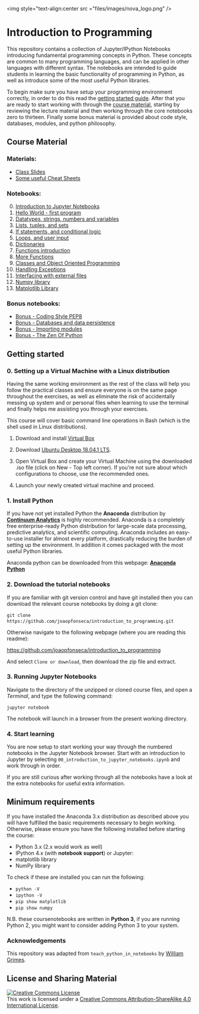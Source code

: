 

<img style="text-align:center src ="files/images/nova_logo.png" />

# Introduction to Programming
This repository contains a collection of Jupyter/IPython Notebooks introducing fundamental programming concepts in Python. These concepts are common to many programming languages, and can be applied in other languages with different syntax. The notebooks are intended to guide students in learning the basic functionality of programming in Python, as well as introduce some of the most useful Python libraries.

To begin make sure you have setup your programming environment correctly, in order to do this read the [getting started guide](#getting-started). After that you are ready to start working with through the [course material](#course-material), starting by reviewing the lecture material and then working through the core notebooks zero to thirteen. Finally some bonus material is provided about code style, databases, modules, and python philosophy.  

## Course Material

### Materials:
* [Class Slides](class_slides)
* [Some useful Cheat Sheets](cheat_sheets)

### Notebooks:
0. [Introduction to Jupyter Notebooks](00_introduction_to_jupyter_notebooks.ipynb)
1. [Hello World - first program](01_hello_world.ipynb)
2. [Datatypes, strings, numbers and variables](02_datatypes_strings_numbers_and_variables.ipynb)
3. [Lists, tuples, and sets](03_lists_tuples_and_sets.ipynb)
4. [If statements, and conditional logic](04_if_statements.ipynb)
5. [Loops, and user input](05_while_loops_and_user_input.ipynb)
6. [Dictionaries](06_dictionaries.ipynb)
7. [Functions introduction](07_introduction_to_functions.ipynb)
8. [More Functions](08_some_more_functions.ipynb)
9. [Classes and Object Oriented Programming](09_classes_and_OOP.ipynb)
10. [Handling Exceptions](10_exceptions.ipynb)
11. [Interfacing with external files](11_external_files.ipynb)
12. [Numpy library](12_numpy_library.ipynb)
13. [Matplotlib Library](13_matplotlib_library.ipynb)

### Bonus notebooks:
* [Bonus - Coding Style PEP8](bonus_coding_style_PEP8.ipynb)
* [Bonus - Databases and data persistence](bonus_databases_and_persistence.ipynb)
* [Bonus - Importing modules](bonus_importing_modules.ipynb)
* [Bonus - The Zen Of Python](bonus_the_zen_of_python.ipynb)



## Getting started
### 0. Setting up a Virtual Machine with a Linux distribution
Having the same working environment as the rest of the class will help you follow the practical classes and ensure everyone is on the same page throughout the exercises, as well as eliminate the risk of accidentally messing up system and or personal files when learning to use the terminal and finally helps me assisting you through your exercises.

This course will cover basic command line operations in Bash (which is the shell used in Linux distributions).

1. Download and install [Virtual Box](https://www.virtualbox.org/)

2. Download [Ubuntu Desktop 18.04.1 LTS](https://www.ubuntu.com/download/desktop).
3. Open Virtual Box and create your Virtual Machine using the downloaded .iso file (click on New - Top left corner). If you're not sure about which configurations to choose, use the recommended ones.
4. Launch your newly created virtual machine and proceed.


### 1. Install Python
If you have not yet installed Python the **Anaconda** distribution by [**Continuum Analytics**](http://www.continuum.io/) is highly recommended. Anaconda is a completely free enterprise-ready Python distribution for large-scale data processing, predictive analytics, and scientific computing. Anaconda includes an easy-to-use installer for almost every platform, drastically reducing the burden of setting up the environment. In addition it comes packaged with the most useful Python libraries.

Anaconda python can be downloaded from this webpage: [**Anaconda Python**](https://www.anaconda.com/download/)

### 2. Download the tutorial notebooks
If you are familiar with git version control and have git installed then you can download the relevant course notebooks by doing a git clone:

    git clone https://github.com/joaopfonseca/introduction_to_programming.git

Otherwise navigate to the following webpage (where you are reading this readme):

https://github.com/joaopfonseca/introduction_to_programming

And select `Clone or download`, then download the zip file and extract.

### 3. Running Jupyter Notebooks
Navigate to the directory of the unzipped or cloned course files, and open a _Terminal_, and type the following command:

    jupyter notebook

The notebook will launch in a browser from the present working directory.

### 4. Start learning
You are now setup to start working your way through the numbered notebooks in the Jupyter Notebook browser. Start with an introduction to Jupyter by selecting `00_introduction_to_jupyter_notebooks.ipynb` and work through in order.

If you are still curious after working through all the notebooks have a look at the extra notebooks for useful extra information.

## Minimum requirements
If you have installed the Anaconda 3.x distribution as described above you will have fulfilled the basic requirements necessary to begin working. Otherwise, please ensure you have the following installed before starting the course:

* Python 3.x (2.x would work as well)
* IPython 4.x (with **notebook support**) or Jupyter:
* matplotlib library
* NumPy library

To check if these are installed you can run the following:

* `python -V`
* `ipython -V`
* `pip show matplotlib`
* `pip show numpy`

N.B. these coursenotebooks are written in **Python 3**, if you are running Python 2, you might want to consider adding Python 3 to your system.

### Acknowledgements
This repository was adapted from `teach_python_in_notebooks` by [William Grimes](https://github.com/williamgrimes/teach_python_in_notebooks).

## License and Sharing Material
<a rel="license" href="http://creativecommons.org/licenses/by-sa/4.0/"><img alt="Creative Commons License" style="border-width:0" src="https://i.creativecommons.org/l/by-sa/4.0/80x15.png" /></a><br />This work is licensed under a <a rel="license" href="http://creativecommons.org/licenses/by-sa/4.0/">Creative Commons Attribution-ShareAlike 4.0 International License</a>.
